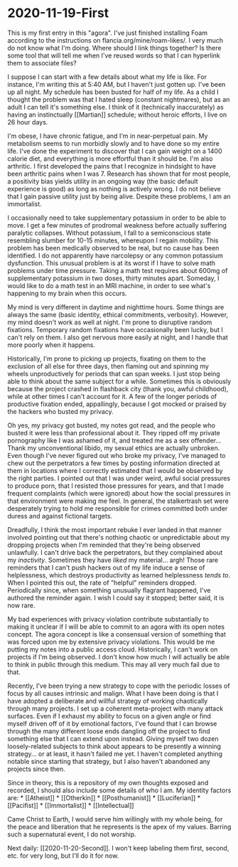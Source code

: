# 2020-11-19-First

This is my first entry in this "agora".  I've just finished installing Foam according to the instructions on flancia.org/mine/roam-likes/.  I very much do not know what I'm doing.  Where should I link things together?  Is there some tool that will tell me when I've reused words so that I can hyperlink them to associate files?

I suppose I can start with a few details about what my life is like.  For instance, I'm writing this at 5:40 AM, but I haven't just gotten up.  I've been up all night.  My schedule has been busted for half of my life.  As a child I thought the problem was that I hated sleep (constant nightmares), but as an adult I can tell it's something else.  I think of it (technically inaccurately) as having an instinctually [[Martian]] schedule; without heroic efforts, I live on 26 hour days.

I'm obese, I have chronic fatigue, and I'm in near-perpetual pain.  My metabolism seems to run morbidly slowly and to have done so my entire life.  I've done the experiment to discover that I can gain weight on a 1400 calorie diet, and everything is more effortful than it should be.  I'm also arthritic.  I first developed the pains that I recognize in hindsight to have been arthritic pains when I was 7.  Research has shown that for most people, a positivity bias yields utility in an ongoing way (the basic default experience is good) as long as nothing is actively wrong.  I do not believe that I gain passive utility just by being alive.  Despite these problems, I am an immortalist.

I occasionally need to take supplementary potassium in order to be able to move.  I get a few minutes of prodromal weakness before actually suffering paralytic collapses.  Without potassium, I fall to a semiconscious state resembling slumber for 10-15 minutes, whereupon I regain mobility.  This problem has been medically observed to be real, but no cause has been identified.  I do not apparently have narcolepsy or any common potassium dysfunction.  This unusual problem is at its worst if I have to solve math problems under time pressure.  Taking a math test requires about 600mg of supplementary potassium in two doses, thirty minutes apart.  Someday, I would like to do a math test in an MRI machine, in order to see what's happening to my brain when this occurs.

My mind is very different in daytime and nighttime hours.  Some things are always the same (basic identity, ethical commitments, verbosity).  However, my mind doesn't work as well at night.  I'm prone to disruptive random fixations.  Temporary random fixations have occasionally been lucky, but I can't rely on them.  I also get nervous more easily at night, and I handle that more poorly when it happens.

Historically, I'm prone to picking up projects, fixating on them to the exclusion of all else for three days, then flaming out and spinning my wheels unproductively for periods that can span weeks.  I just stop being able to think about the same subject for a while.  Sometimes this is obviously because the project crashed in flashback city (thank you, awful childhood), while at other times I can't account for it.  A few of the longer periods of productive fixation ended, appallingly, because I got mocked or praised by the hackers who busted my privacy.

Oh yes, my privacy got busted, my notes got read, and the people who busted it were less than professional about it.  They ripped off my private pornography like I was ashamed of it, and treated me as a sex offender...  Thank my unconventional libido, my sexual ethics are actually unbroken.  Even though I've never figured out who broke my privacy, I've managed to chew out the perpetrators a few times by posting information directed at them in locations where I correctly estimated that I would be observed by the right parties.  I pointed out that I was under weird, awful social pressures to produce porn, that I resisted those pressures for years, and that I made frequent complaints (which were ignored) about how the social pressures in that environment were making me feel.  In general, the stalkertrash set were desperately trying to hold me responsible for crimes committed both under duress and against fictional targets.

Dreadfully, I think the most important rebuke I ever landed in that manner involved pointing out that there's nothing chaotic or unpredictable about my dropping projects when I'm reminded that they're being observed unlawfully.  I can't drive back the perpetrators, but they complained about my *inactivity*.  Sometimes they have *liked* my material... argh!  Those rare reminders that I can't push hackers out of my life induce a sense of helplessness, which destroys productivity as learned helplessness *tends to*.  When I pointed this out, the rate of  "helpful" reminders dropped.  Periodically since, when something unusually flagrant happened, I've authored the reminder again.  I wish I could say it stopped; better said, it is now rare.

My bad experiences with privacy violation contribute substantially to making it unclear if I will be able to commit to an agora with its open notes concept.  The agora concept is like a consensual version of something that was forced upon me by extensive privacy violations.  This would be me putting my notes into a public access cloud.  Historically, I can't work on projects if I'm being observed.  I don't know how much I will actually be able to think in public through this medium.  This may all very much fail due to that.

Recently, I've been trying a new strategy to cope with the periodic losses of focus by all causes intrinsic and malign.  What I have been doing is that I have adopted a deliberate and willful strategy of working chaotically through many projects.  I set up a coherent meta-project with many attack surfaces.  Even if I exhaust my ability to focus on a given angle or find myself driven off of it by emotional factors, I've found that I can browse through the many different loose ends dangling off the project to find something else that I can extend upon instead.  Giving myself two dozen loosely-related subjects to think about appears to be presently a winning strategy... or at least, it hasn't failed me yet.  I haven't completed anything notable since starting that strategy, but I also haven't abandoned any projects since then.



Since in theory, this is a repository of my own thoughts exposed and recorded, I should also include some details of who I am.  My identity factors are:
    * [[Atheist]]
    * [[Otherkin]]
    * [[Posthumanist]]
    * [[Luciferian]]
    * [[Pacifist]]
    * [[Immortalist]]
    * [[Intellectual]]

Came Christ to Earth, I would serve him willingly with my whole being, for the peace and liberation that he represents is the apex of my values.  Barring such a supernatural event, I do not worship.

Next daily:  [[2020-11-20-Second]].  I won't keep labeling them first, second, etc. for very long, but I'll do it for now.

